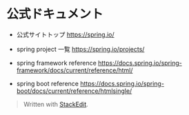 # 公式ドキュメント
- 公式サイトトップ
https://spring.io/

- spring project 一覧
https://spring.io/projects/

- spring framework reference
https://docs.spring.io/spring-framework/docs/current/reference/html/

- spring boot reference
https://docs.spring.io/spring-boot/docs/current/reference/htmlsingle/


> Written with [StackEdit](https://stackedit.io/).
<!--stackedit_data:
eyJoaXN0b3J5IjpbMTQwMzU0NDY5MSwxNTY5NjM2NDc1LDczMD
k5ODExNl19
-->